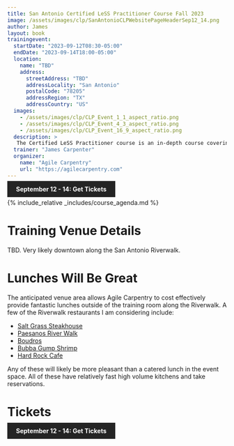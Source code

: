 ```yaml
---
title: San Antonio Certified LeSS Practitioner Course Fall 2023
image: /assets/images/clp/SanAntonioCLPWebsitePageHeaderSep12_14.png
author: James
layout: book
trainingevent:
  startDate: "2023-09-12T08:30-05:00"
  endDate: "2023-09-14T18:00-05:00"
  location:
    name: "TBD"
    address:
      streetAddress: "TBD"
      addressLocality: "San Antonio"
      postalCode: "78205"
      addressRegion: "TX"
      addressCountry: "US"
  images:
    - /assets/images/clp/CLP_Event_1_1_aspect_ratio.png
    - /assets/images/clp/CLP_Event_4_3_aspect_ratio.png
    - /assets/images/clp/CLP_Event_16_9_aspect_ratio.png
  description: >
   The Certified LeSS Practitioner course is an in-depth course covering the LeSS principles, framework and rules, and guides. It provides essential information for adopting and improving LeSS to your product development group. The course contains an overview of LeSS, stories on LeSS adoptions, exercises and extensive LeSS Q&A to ensure we discuss the topics most of interest to the participants.
  trainer: "James Carpenter"
  organizer:
    name: "Agile Carpentry"
    url: "https://agilecarpentry.com"
---
```


<a class="wx-button" href="https://agilecarpentry.ticketspice.com/san-antonio-certified-less-practitioner-workshop-fall-2023" style="background:rgba(36,36,36,1);color:white;padding:10px 20px;text-decoration:none;font-weight:bold;" target="_blank">September 12 - 14: Get Tickets</a>

{% include_relative _includes/course_agenda.md %}

# Training Venue Details

TBD. Very likely downtown along the San Antonio Riverwalk.

# Lunches Will Be Great

The anticipated venue area allows Agile Carpentry to cost effectively provide fantastic lunches outside of the training room along the Riverwalk. A few of the Riverwalk restaurants I am considering include:

* [Salt Grass Steakhouse](https://www.saltgrass.com/location/saltgrass-san-antonio-riverwalk/)
* [Paesanos River Walk](https://www.paesanosriverwalk.com/)
* [Boudros](https://www.boudros.com)
* [Bubba Gump Shrimp](https://www.bubbagump.com/location/bubba-gump-san-antonio-tx/)
* [Hard Rock Cafe](https://www.hardrockcafe.com/location/san-antonio/)

Any of these will likely be more pleasant than a catered lunch in the event space. All of these have relatively fast high volume kitchens and take reservations.

# Tickets

<a class="wx-button" href="https://agilecarpentry.ticketspice.com/san-antonio-certified-less-practitioner-workshop-fall-2023" style="background:rgba(36,36,36,1);color:white;padding:10px 20px;text-decoration:none;font-weight:bold;" target="_blank">September 12 - 14: Get Tickets</a>



